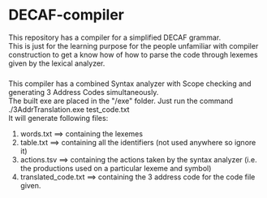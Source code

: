 # DECAF-compiler  

This repository has a compiler for a simplified DECAF grammar.  
This is just for the learning purpose for the people unfamiliar with compiler construction to get a know how of how to parse the code through lexemes given by the lexical analyzer.  
  
### 
This compiler has a combined Syntax analyzer with Scope checking and generating 3 Address Codes simultaneously.  
The built exe are placed in the "/exe" folder. Just run the command ./3AddrTranslation.exe test_code.txt  
It will generate following files:
1. words.txt ==> containing the lexemes
2. table.txt ==> containing all the identifiers (not used anywhere so ignore it)
3. actions.tsv ==> containing the actions taken by the syntax analyzer (i.e. the productions used on a particular lexeme and symbol)  
4. translated_code.txt ==> containing the 3 address code for the code file given.  
